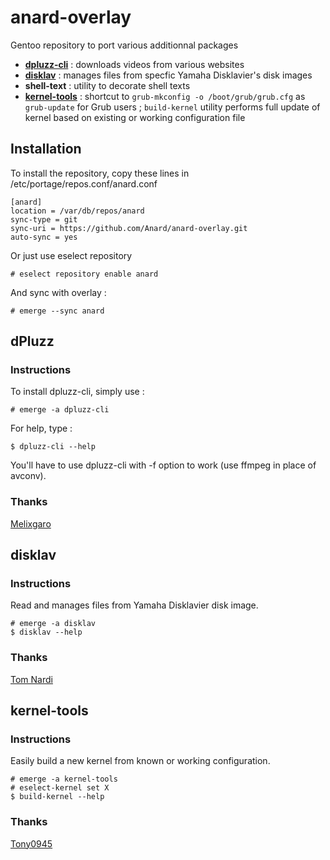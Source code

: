 # anard-overlay
Gentoo repository to port various additionnal packages
- [**dpluzz-cli**](README.md#dpluzz) :
    downloads videos from various websites
- [**disklav**](README.md#disklav) :
    manages files from specfic Yamaha Disklavier's disk images
- **shell-text** :
    utility to decorate shell texts
- [**kernel-tools**](README.md#kernel-tools) :
    shortcut to `grub-mkconfig -o /boot/grub/grub.cfg` as `grub-update` for Grub users ;
    `build-kernel` utility performs full update of kernel based on existing or working configuration file

## Installation
To install the repository, copy these lines in /etc/portage/repos.conf/anard.conf
```
[anard]
location = /var/db/repos/anard
sync-type = git
sync-uri = https://github.com/Anard/anard-overlay.git
auto-sync = yes
```

Or just use eselect repository
```
# eselect repository enable anard
```

And sync with overlay :

```
# emerge --sync anard
```

## dPluzz
### Instructions
To install dpluzz-cli, simply use :
```
# emerge -a dpluzz-cli
```

For help, type :
```
$ dpluzz-cli --help
```

You'll have to use dpluzz-cli with -f option to work (use ffmpeg in place of avconv).

### Thanks
[Melixgaro](https://launchpad.net/~melixgaro)


## disklav
### Instructions
Read and manages files from Yamaha Disklavier disk image.
```
# emerge -a disklav
$ disklav --help
```
### Thanks
[Tom Nardi](https://github.com/MS3FGX/)

## kernel-tools
### Instructions
Easily build a new kernel from known or working configuration.
```
# emerge -a kernel-tools
# eselect-kernel set X
$ build-kernel --help
```
### Thanks
[Tony0945](https://forums.gentoo.org/viewtopic-t-1135833.html)
